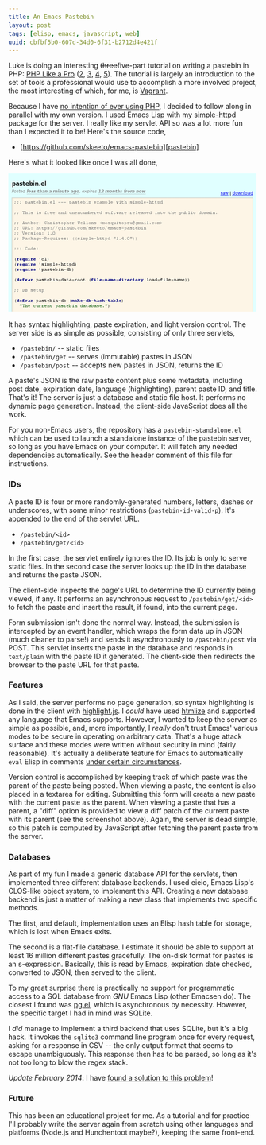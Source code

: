 ```yaml
---
title: An Emacs Pastebin
layout: post
tags: [elisp, emacs, javascript, web]
uuid: cbfbf5b0-607d-34d0-6f31-b2712d4e421f
---
```


Luke is doing an interesting <s>three</s>five-part tutorial on writing
a pastebin in PHP: [PHP Like a Pro][luke1] ([2][luke2], [3][luke3],
[4][luke4], [5][luke5]). The tutorial is largely an introduction to
the set of tools a professional would use to accomplish a more
involved project, the most interesting of which, for me, is
[Vagrant][vagrant].

Because I have [no intention of ever using PHP][php], I decided to
follow along in parallel with my own version. I used Emacs Lisp with
my [simple-httpd](/blog/2012/08/20/) package for the server. I really
like my servlet API so was a lot more fun than I expected it to be!
Here's the source code,

 * [https://github.com/skeeto/emacs-pastebin][pastebin]

Here's what it looked like once I was all done,

[![](/img/screenshot/pastebin-thumb.png)](/img/screenshot/pastebin.png)

It has syntax highlighting, paste expiration, and light version
control. The server side is as simple as possible, consisting of only
three servlets,

 * `/pastebin/` -- static files
 * `/pastebin/get` -- serves (immutable) pastes in JSON
 * `/pastebin/post` -- accepts new pastes in JSON, returns the ID

A paste's JSON is the raw paste content plus some metadata, including
post date, expiration date, language (highlighting), parent paste ID,
and title. That's it! The server is just a database and static file
host. It performs no dynamic page generation. Instead, the client-side
JavaScript does all the work.

For you non-Emacs users, the repository has a `pastebin-standalone.el`
which can be used to launch a standalone instance of the pastebin
server, so long as you have Emacs on your computer. It will fetch any
needed dependencies automatically. See the header comment of this file
for instructions.

### IDs

A paste ID is four or more randomly-generated numbers, letters, dashes
or underscores, with some minor restrictions (`pastebin-id-valid-p`).
It's appended to the end of the servlet URL.

 * `/pastebin/<id>`
 * `/pastebin/get/<id>`

In the first case, the servlet entirely ignores the ID. Its job is
only to serve static files. In the second case the server looks up the
ID in the database and returns the paste JSON.

The client-side inspects the page's URL to determine the ID currently
being viewed, if any. It performs an asynchronous request to
`/pastebin/get/<id>` to fetch the paste and insert the result, if
found, into the current page.

Form submission isn't done the normal way. Instead, the submission is
intercepted by an event handler, which wraps the form data up in JSON
(much cleaner to parse!) and sends it asynchronously to
`/pastebin/post` via POST. This servlet inserts the paste in the
database and responds in `text/plain` with the paste ID it
generated. The client-side then redirects the browser to the paste URL
for that paste.

### Features

As I said, the server performs no page generation, so syntax
highlighting is done in the client with
[highlight.js][highlight.js]. I *could* have used [htmlize][htmlize]
and supported any language that Emacs supports. However, I wanted to
keep the server as simple as possible, and, more importantly, I
*really* don't trust Emacs' various modes to be secure in operating on
arbitrary data. That's a huge attack surface and these modes were
written without security in mind (fairly reasonable). It's actually a
deliberate feature for Emacs to automatically `eval` Elisp in comments
[under certain circumstances][file-variable].

Version control is accomplished by keeping track of which paste was
the parent of the paste being posted. When viewing a paste, the
content is also placed in a textarea for editing. Submitting this form
will create a new paste with the current paste as the parent. When
viewing a paste that has a parent, a "diff" option is provided to view
a diff patch of the current paste with its parent (see the screenshot
above). Again, the server is dead simple, so this patch is computed by
JavaScript after fetching the parent paste from the server.

### Databases

As part of my fun I made a generic database API for the servlets, then
implemented three different database backends. I used eieio, Emacs
Lisp's CLOS-like object system, to implement this API. Creating a new
database backend is just a matter of making a new class that
implements two specific methods.

The first, and default, implementation uses an Elisp hash table for
storage, which is lost when Emacs exits.

The second is a flat-file database. I estimate it should be able to
support at least 16 million different pastes gracefully. The on-disk
format for pastes is an s-expression. Basically, this is read by
Emacs, expiration date checked, converted to JSON, then served to the
client.

To my great surprise there is practically no support for programmatic
access to a SQL database from *GNU* Emacs Lisp (other Emacsen do). The
closest I found was [pg.el][pg.el], which is asynchronous by
necessity. However, the specific target I had in mind was SQLite.

I *did* manage to implement a third backend that uses SQLite, but it's
a big hack. It invokes the `sqlite3` command line program once for
every request, asking for a response in CSV -- the only output format
that seems to escape unambiguously. This response then has to be
parsed, so long as it's not too long to blow the regex stack.

*Update February 2014*: I have
[found a solution to this problem][solution]!

### Future

This has been an educational project for me. As a tutorial and for
practice I'll probably write the server again from scratch using other
languages and platforms (Node.js and Hunchentoot maybe?), keeping the
same front-end.


[luke1]: http://terminally-incoherent.com/blog/2012/12/17/php-like-a-pro-part-1/
[luke2]: http://terminally-incoherent.com/blog/2012/12/19/php-like-a-pro-part-2/
[luke3]: http://terminally-incoherent.com/blog/2012/12/26/php-like-a-pro-part-3/
[luke4]: http://terminally-incoherent.com/blog/2013/01/02/php-like-a-pro-part-4/
[luke5]: http://terminally-incoherent.com/blog/2013/01/04/php-like-a-pro-part-5/
[vagrant]: http://vagrantup.com/
[php]: http://me.veekun.com/blog/2012/04/09/php-a-fractal-of-bad-design/
[pastebin]: https://github.com/skeeto/emacs-pastebin
[highlight.js]: http://softwaremaniacs.org/soft/highlight/en/
[htmlize]: http://emacswiki.org/emacs/Htmlize
[file-variable]: http://www.gnu.org/software/emacs/manual/html_node/emacs/Specifying-File-Variables.html
[pg.el]: http://www.online-marketwatch.com/pgel/pg.html
[solution]: /blog/2014/02/06/
